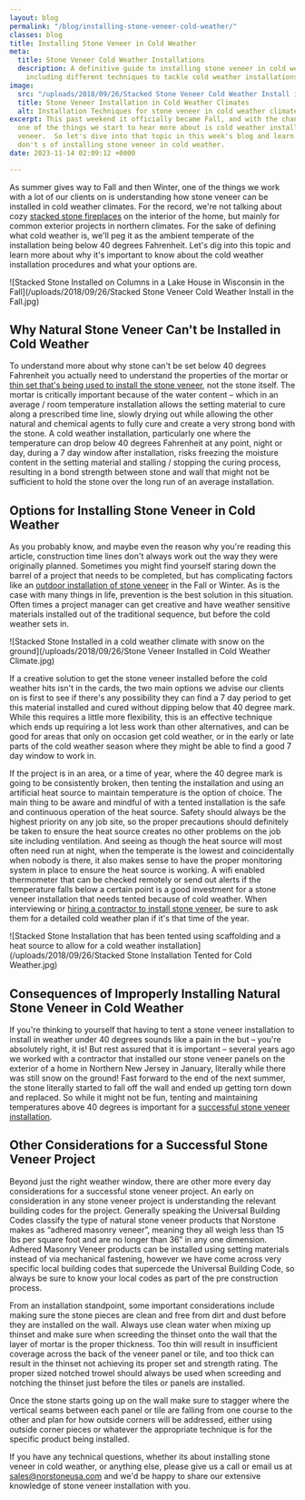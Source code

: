```yaml
---
layout: blog
permalink: "/blog/installing-stone-veneer-cold-weather/"
classes: blog
title: Installing Stone Veneer in Cold Weather
meta:
  title: Stone Veneer Cold Weather Installations
  description: A definitive guide to installing stone veneer in cold weather climates
    including different techniques to tackle cold weather installations.
image:
  src: "/uploads/2018/09/26/Stacked Stone Veneer Cold Weather Install in the Fall.jpg"
  title: Stone Veneer Installation in Cold Weather Climates
  alt: Installation Techniques for stone veneer in cold weather climates
excerpt: This past weekend it officially became Fall, and with the change in seasons
  one of the things we start to hear more about is cold weather installations of stone
  veneer.  So let's dive into that topic in this week's blog and learn the do's and
  don't s of installing stone veneer in cold weather.
date: 2023-11-14 02:09:12 +0000

---
```

As summer gives way to Fall and then Winter, one of the things we work with a lot of our clients on is understanding how stone veneer can be installed in cold weather climates.  For the record, we're not talking about cozy [stacked stone fireplaces](https://www.norstoneusa.com/gallery/application/fireplace/) on the interior of the home, but mainly for common exterior projects in northern climates. For the sake of defining what cold weather is, we'll peg it as the ambient temperate of the installation being below 40 degrees Fahrenheit.  Let's dig into this topic and learn more about why it's important to know about the cold weather installation procedures and what your options are.

![Stacked Stone Installed on Columns in a Lake House in Wisconsin in the Fall](/uploads/2018/09/26/Stacked Stone Veneer Cold Weather Install in the Fall.jpg)

<h2>Why Natural Stone Veneer Can't be Installed in Cold Weather</h2>

To understand more about why stone can't be set below 40 degrees Fahrenheit you actually need to understand the properties of the mortar or [thin set that's being used to install the stone veneer](https://www.norstoneusa.com/blog/what-is-the-difference-between-different-types-of-thinset-and-what-s-the-best-thinset-for-stacked-stone-installations/), not the stone itself.  The mortar is critically important because of the water content – which in an average / room temperature installation allows the setting material to cure along a prescribed time line, slowly drying out while allowing the other natural and chemical agents to fully cure and create a very strong bond with the stone.  A cold weather installation, particularly one where the temperature can drop below 40 degrees Fahrenheit at any point, night or day, during a 7 day window after installation, risks freezing the moisture content in the setting material and stalling / stopping the curing process, resulting in a bond strength between stone and wall that might not be sufficient to hold the stone over the long run of an average installation.

<h2>Options for Installing Stone Veneer in Cold Weather</h2>

As you probably know, and maybe even the reason why you're reading this article, construction time lines don't always work out the way they were originally planned.  Sometimes you might find yourself staring down the barrel of a project that needs to be completed, but has complicating factors like an [outdoor installation of stone veneer](https://www.norstoneusa.com/gallery/application/exteriors/) in the Fall or Winter.  As is the case with many things in life, prevention is the best solution in this situation.  Often times a project manager can get creative and have weather sensitive materials installed out of the traditional sequence, but before the cold weather sets in.

![Stacked Stone Installed in a cold weather climate with snow on the ground](/uploads/2018/09/26/Stone Veneer Installed in Cold Weather Climate.jpg)

If a creative solution to get the stone veneer installed before the cold weather hits isn't in the cards, the two main options we advise our clients on is first to see if there's any possibility they can find a 7 day period to get this material installed and cured without dipping below that 40 degree mark.  While this requires a little more flexibility, this is an effective technique which ends up requiring a lot less work than other alternatives, and can be good for areas that only on occasion get cold weather, or in the early or late parts of the cold weather season where they might be able to find a good 7 day window to work in.

If the project is in an area, or a time of year, where the 40 degree mark is going to be consistently broken, then tenting the installation and using an artificial heat source to maintain temperature is the option of choice.  The main thing to be aware and mindful of with a tented installation is the safe and continuous operation of the heat source.  Safety should always be the highest priority on any job site, so the proper precautions should definitely be taken to ensure the heat source creates no other problems on the job site including ventilation.  And seeing as though the heat source will most often need run at night, when the temperate is the lowest and coincidentally when nobody is there, it also makes sense to have the proper monitoring system in place to ensure the heat source is working.  A wifi enabled thermometer that can be checked remotely or send out alerts if the temperature falls below a certain point is a good investment for a stone veneer installation that needs tented because of cold weather.  When interviewing or [hiring a contractor to install stone veneer](https://www.norstoneusa.com/blog/hiring-a-contractor-for-your-next-stone-project/), be sure to ask them for a detailed cold weather plan if it's that time of the year.

![Stacked Stone Installation that has been tented using scaffolding and a heat source to allow for a cold weather installation](/uploads/2018/09/26/Stacked Stone Installation Tented for Cold Weather.jpg)

<h2>Consequences of Improperly Installing Natural Stone Veneer in Cold Weather</h2>

If you're thinking to yourself that having to tent a stone veneer installation to install in weather under 40 degrees sounds like a pain in the but – you're absolutely right, it is!  But rest assured that it is important – several years ago we worked with a contractor that installed our stone veneer panels on the exterior of a home in Northern New Jersey in January, literally while there was still snow on the ground!  Fast forward to the end of the next summer, the stone literally started to fall off the wall and ended up getting torn down and replaced.  So while it might not be fun, tenting and maintaining temperatures above 40 degrees is important for a [successful stone veneer installation](https://www.norstoneusa.com/how-to-install-stacked-stone/).

<h2>Other Considerations for a Successful Stone Veneer Project</h2>

Beyond just the right weather window, there are other more every day considerations for a successful stone veneer project.  An early on consideration in any stone veneer project is understanding the relevant building codes for the project. Generally speaking the Universal Building Codes classify the type of natural stone veneer products that Norstone makes as “adhered masonry veneer”, meaning they all weigh less than 15 lbs per square foot and are no longer than 36” in any one dimension. Adhered Masonry Veneer products can be installed using setting materials instead of via mechanical fastening, however we have come across very specific local building codes that supercede the Universal Building Code, so always be sure to know your local codes as part of the pre construction process.

From an installation standpoint, some important considerations include making sure the stone pieces are clean and free from dirt and dust before they are installed on the wall.  Always use clean water when mixing up thinset and make sure when screeding the thinset onto the wall that the layer of mortar is the proper thickness. Too thin will result in insufficient coverage across the back of the veneer panel or tile, and too thick can result in the thinset not achieving its proper set and strength rating.  The proper sized notched trowel should always be used when screeding and notching the thinset just before the tiles or panels are installed.  

Once the stone starts going up on the wall make sure to stagger where the vertical seams between each panel or tile are falling from one course to the other and plan for how outside corners will be addressed, either using outside corner pieces or whatever the appropriate technique is for the specific product being installed.


If you have any technical questions, whether its about installing stone veneer in cold weather, or anything else, please give us a call or email us at [sales@norstoneusa.com](mailto:sales@norstoneusa.com) and we'd be happy to share our extensive knowledge of stone veneer installation with you.
